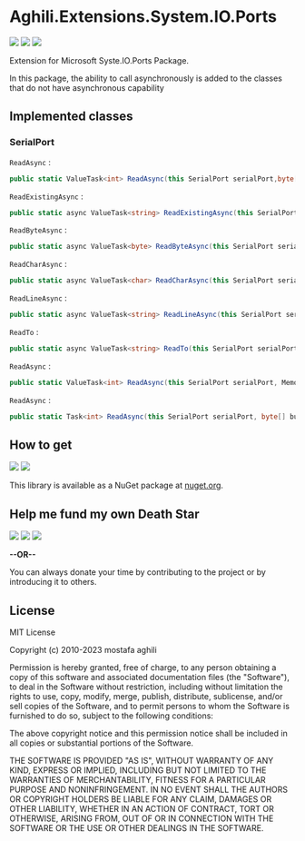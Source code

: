 # Aghili.Extensions.System.IO.Ports

[![](https://img.shields.io/github/license/aghili/Aghili.Extensions.System.IO.Ports.svg?style=flat-square)](https://github.com/aghili/Aghili.Extensions.System.IO.Ports/blob/master/LICENSE)
[![](https://img.shields.io/github/commit-activity/y/aghili/Aghili.Extensions.System.IO.Ports.svg?style=flat-square)](https://github.com/aghili/Aghili.Extensions.System.IO.Ports/commits/master)
[![](https://img.shields.io/github/issues/aghili/Aghili.Extensions.System.IO.Ports.svg?style=flat-square)](https://github.com/aghili/Aghili.Extensions.System.IO.Ports/issues)

Extension for Microsoft Syste.IO.Ports Package.

In this package, the ability to call asynchronously is added to the classes that do not have asynchronous capability

## Implemented classes

### SerialPort

`ReadAsync` :

```cs
public static ValueTask<int> ReadAsync(this SerialPort serialPort,byte[] buffer,CancellationToken cancellationToken)
```

`ReadExistingAsync` :

```cs
public static async ValueTask<string> ReadExistingAsync(this SerialPort serialPort, CancellationToken cancellationToken)
```

`ReadByteAsync` :

```cs
public static async ValueTask<byte> ReadByteAsync(this SerialPort serialPort, CancellationToken cancellationToken)
```

`ReadCharAsync` :

```cs
public static async ValueTask<char> ReadCharAsync(this SerialPort serialPort, CancellationToken cancellationToken)
```

`ReadLineAsync` :

```cs
public static async ValueTask<string> ReadLineAsync(this SerialPort serialPort, CancellationToken cancellationToken)
```

`ReadTo` :

```cs
public static async ValueTask<string> ReadTo(this SerialPort serialPort, string value, CancellationToken cancellationToken)
```

`ReadAsync` :

```cs
public static ValueTask<int> ReadAsync(this SerialPort serialPort, Memory<byte> buffer, CancellationToken cancellationToken)
```

`ReadAsync` :

```cs
public static Task<int> ReadAsync(this SerialPort serialPort, byte[] buffer,int offset,int count, CancellationToken cancellationToken)
```

## How to get

[![](https://img.shields.io/nuget/dt/Aghili.Extensions.System.IO.Ports.svg?style=flat-square)](https://www.nuget.org/packages/Aghili.Extensions.System.IO.Ports)
[![](https://img.shields.io/nuget/v/Aghili.Extensions.System.IO.Ports?style=flat-square)](https://www.nuget.org/packages/Aghili.Extensions.System.IO.Ports)

This library is available as a NuGet package at [nuget.org](https://www.nuget.org/packages/Aghili.Extensions.System.IO.Ports/).

## Help me fund my own Death Star

[![](https://img.shields.io/badge/crypto-CoinPayments-8a00a3.svg?style=flat-square)](https://www.coinpayments.net/index.php?cmd=_donate&reset=1&merchant=xxxx&item_name=Donate&currency=USD&amountf=20.00000000&allow_amount=1&want_shipping=0&allow_extra=1)
[![](https://img.shields.io/badge/shetab-ZarinPal-8a00a3.svg?style=flat-square)](https://zarinp.al/@maghili)
[![](https://img.shields.io/badge/usd-Paypal-8a00a3.svg?style=flat-square)](https://www.paypal.com/cgi-bin/webscr?cmd=_donations&business=aghili@gmail.com&lc=US&item_name=Donate&no_note=0&cn=&curency_code=USD&bn=PP-DonationsBF:btn_donateCC_LG.gif:NonHosted)

**--OR--**

You can always donate your time by contributing to the project or by introducing it to others.

## License

MIT License

Copyright (c) 2010-2023 mostafa aghili

Permission is hereby granted, free of charge, to any person obtaining a copy
of this software and associated documentation files (the "Software"), to deal
in the Software without restriction, including without limitation the rights
to use, copy, modify, merge, publish, distribute, sublicense, and/or sell
copies of the Software, and to permit persons to whom the Software is
furnished to do so, subject to the following conditions:

The above copyright notice and this permission notice shall be included in all
copies or substantial portions of the Software.

THE SOFTWARE IS PROVIDED "AS IS", WITHOUT WARRANTY OF ANY KIND, EXPRESS OR
IMPLIED, INCLUDING BUT NOT LIMITED TO THE WARRANTIES OF MERCHANTABILITY,
FITNESS FOR A PARTICULAR PURPOSE AND NONINFRINGEMENT. IN NO EVENT SHALL THE
AUTHORS OR COPYRIGHT HOLDERS BE LIABLE FOR ANY CLAIM, DAMAGES OR OTHER
LIABILITY, WHETHER IN AN ACTION OF CONTRACT, TORT OR OTHERWISE, ARISING FROM,
OUT OF OR IN CONNECTION WITH THE SOFTWARE OR THE USE OR OTHER DEALINGS IN THE
SOFTWARE.
